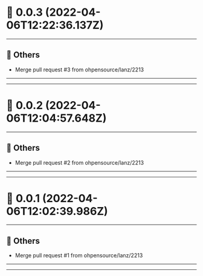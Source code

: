 # :confetti_ball: 0.0.3 (2022-04-06T12:22:36.137Z)
- - -
## :newspaper: Others
* Merge pull request #3 from ohpensource/lanz/2213
- - -
- - -
# :confetti_ball: 0.0.2 (2022-04-06T12:04:57.648Z)
- - -
## :newspaper: Others
* Merge pull request #2 from ohpensource/lanz/2213
- - -
- - -
# :confetti_ball: 0.0.1 (2022-04-06T12:02:39.986Z)
- - -
## :newspaper: Others
* Merge pull request #1 from ohpensource/lanz/2213
- - -
- - -
